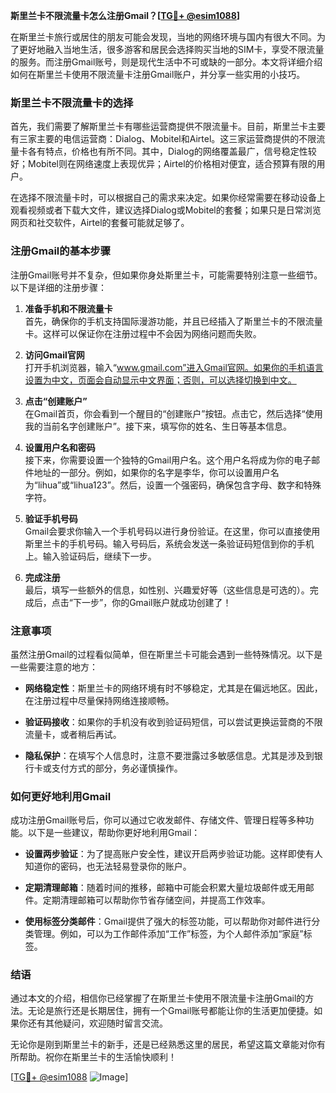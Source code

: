 **斯里兰卡不限流量卡怎么注册Gmail？[[TG💪+ @esim1088](https://t.me/s/esim1088)]**

在斯里兰卡旅行或居住的朋友可能会发现，当地的网络环境与国内有很大不同。为了更好地融入当地生活，很多游客和居民会选择购买当地的SIM卡，享受不限流量的服务。而注册Gmail账号，则是现代生活中不可或缺的一部分。本文将详细介绍如何在斯里兰卡使用不限流量卡注册Gmail账户，并分享一些实用的小技巧。

### 斯里兰卡不限流量卡的选择

首先，我们需要了解斯里兰卡有哪些运营商提供不限流量卡。目前，斯里兰卡主要有三家主要的电信运营商：Dialog、Mobitel和Airtel。这三家运营商提供的不限流量卡各有特点，价格也有所不同。其中，Dialog的网络覆盖最广，信号稳定性较好；Mobitel则在网络速度上表现优异；Airtel的价格相对便宜，适合预算有限的用户。

在选择不限流量卡时，可以根据自己的需求来决定。如果你经常需要在移动设备上观看视频或者下载大文件，建议选择Dialog或Mobitel的套餐；如果只是日常浏览网页和社交软件，Airtel的套餐可能就足够了。

### 注册Gmail的基本步骤

注册Gmail账号并不复杂，但如果你身处斯里兰卡，可能需要特别注意一些细节。以下是详细的注册步骤：

1. **准备手机和不限流量卡**  
   首先，确保你的手机支持国际漫游功能，并且已经插入了斯里兰卡的不限流量卡。这样可以保证你在注册过程中不会因为网络问题而失败。

2. **访问Gmail官网**  
   打开手机浏览器，输入“www.gmail.com”进入Gmail官网。如果你的手机语言设置为中文，页面会自动显示中文界面；否则，可以选择切换到中文。

3. **点击“创建账户”**  
   在Gmail首页，你会看到一个醒目的“创建账户”按钮。点击它，然后选择“使用我的当前名字创建账户”。接下来，填写你的姓名、生日等基本信息。

4. **设置用户名和密码**  
   接下来，你需要设置一个独特的Gmail用户名。这个用户名将成为你的电子邮件地址的一部分。例如，如果你的名字是李华，你可以设置用户名为“lihua”或“lihua123”。然后，设置一个强密码，确保包含字母、数字和特殊字符。

5. **验证手机号码**  
   Gmail会要求你输入一个手机号码以进行身份验证。在这里，你可以直接使用斯里兰卡的手机号码。输入号码后，系统会发送一条验证码短信到你的手机上。输入验证码后，继续下一步。

6. **完成注册**  
   最后，填写一些额外的信息，如性别、兴趣爱好等（这些信息是可选的）。完成后，点击“下一步”，你的Gmail账户就成功创建了！

### 注意事项

虽然注册Gmail的过程看似简单，但在斯里兰卡可能会遇到一些特殊情况。以下是一些需要注意的地方：

- **网络稳定性**：斯里兰卡的网络环境有时不够稳定，尤其是在偏远地区。因此，在注册过程中尽量保持网络连接顺畅。
  
- **验证码接收**：如果你的手机没有收到验证码短信，可以尝试更换运营商的不限流量卡，或者稍后再试。

- **隐私保护**：在填写个人信息时，注意不要泄露过多敏感信息。尤其是涉及到银行卡或支付方式的部分，务必谨慎操作。

### 如何更好地利用Gmail

成功注册Gmail账号后，你可以通过它收发邮件、存储文件、管理日程等多种功能。以下是一些建议，帮助你更好地利用Gmail：

- **设置两步验证**：为了提高账户安全性，建议开启两步验证功能。这样即使有人知道你的密码，也无法轻易登录你的账户。

- **定期清理邮箱**：随着时间的推移，邮箱中可能会积累大量垃圾邮件或无用邮件。定期清理邮箱可以帮助你节省存储空间，并提高工作效率。

- **使用标签分类邮件**：Gmail提供了强大的标签功能，可以帮助你对邮件进行分类管理。例如，可以为工作邮件添加“工作”标签，为个人邮件添加“家庭”标签。

### 结语

通过本文的介绍，相信你已经掌握了在斯里兰卡使用不限流量卡注册Gmail的方法。无论是旅行还是长期居住，拥有一个Gmail账号都能让你的生活更加便捷。如果你还有其他疑问，欢迎随时留言交流。

无论你是刚到斯里兰卡的新手，还是已经熟悉这里的居民，希望这篇文章能对你有所帮助。祝你在斯里兰卡的生活愉快顺利！

[[TG💪+ @esim1088](https://t.me/s/esim1088) ![Image](https://i.postimg.cc/4NQfJmqS/Snipaste-2025-05-13-00-14-12.png)]
